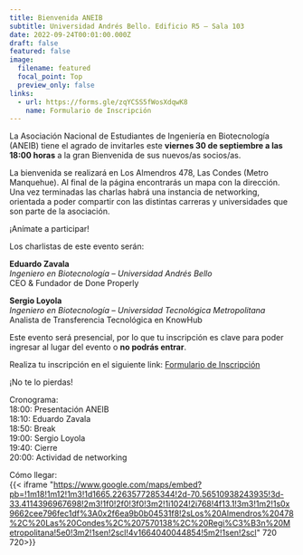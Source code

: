 ```yaml
---
title: Bienvenida ANEIB
subtitle: Universidad Andrés Bello. Edificio R5 – Sala 103
date: 2022-09-24T00:01:00.000Z
draft: false
featured: false
image:
  filename: featured
  focal_point: Top
  preview_only: false
links:
  - url: https://forms.gle/zqYCSS5fWosXdqwK8
    name: Formulario de Inscripción
---
```

La Asociación Nacional de Estudiantes de Ingeniería en Biotecnología (ANEIB) tiene el agrado de invitarles este **viernes 30 de septiembre a las 18:00 horas** a la gran Bienvenida de sus nuevos/as socios/as.

La bienvenida se realizará en Los Almendros 478, Las Condes (Metro Manquehue). Al final de la página encontrarás un mapa con la dirección.
Una vez terminadas las charlas habrá una instancia de networking, orientada a poder compartir con las distintas carreras y universidades que son parte de la asociación.

¡Anímate a participar!

Los charlistas de este evento serán:

**Eduardo Zavala**<br>
*Ingeniero en Biotecnología – Universidad Andrés Bello*<br>
CEO & Fundador de Done Properly

**Sergio Loyola**<br>
*Ingeniero en Biotecnología – Universidad Tecnológica Metropolitana*<br>
Analista de Transferencia Tecnológica en KnowHub

Este evento será presencial, por lo que tu inscripción es clave para poder ingresar al lugar del evento o **no podrás entrar**.

Realiza tu inscripción en el siguiente link: [Formulario de Inscripción](https://forms.gle/zqYCSS5fWosXdqwK8)

¡No te lo pierdas!

Cronograma:<br>
18:00: Presentación ANEIB<br>
18:10: Eduardo Zavala<br>
18:50: Break<br>
19:00: Sergio Loyola<br>
19:40: Cierre<br>
20:00: Actividad de networking

Cómo llegar:<br>
{{< iframe "https://www.google.com/maps/embed?pb=!1m18!1m12!1m3!1d1665.2263577285344!2d-70.56510938243935!3d-33.4114396967698!2m3!1f0!2f0!3f0!3m2!1i1024!2i768!4f13.1!3m3!1m2!1s0x9662cee796fec1df%3A0x2f6ea9b0b04531f8!2sLos%20Almendros%20478%2C%20Las%20Condes%2C%207570138%2C%20Regi%C3%B3n%20Metropolitana!5e0!3m2!1sen!2scl!4v1664040044854!5m2!1sen!2scl" 720 720>}}